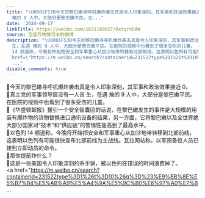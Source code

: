 ```yaml
---
title: "\U0001F53B今天的黎巴嫩寻呼机爆炸袭击真是令人印象深刻，其军事和政治效果接近 0。\U0001F53B真主党的军事领导层没有一人丧 生，在遇
  难的 9 人中，大部分是黎巴嫩平民。在..."
date: '2024-09-17'
linkTitle: https://weibo.com/1671109627/Oxtqrn5AW
source: 包容万物恒河水的微博
description: "\U0001F53B今天的黎巴嫩寻呼机爆炸袭击真是令人印象深刻，其军事和政治效果接近 0。<br>\U0001F53B真主党的军事领导层没有一人丧
  生，在遇 难的 9 人中，大部分是黎巴嫩平民。在医院的视频中也看到了很多受伤的儿童。 <br>\U0001F53B《华盛顿邮报》援引一个安全智囊团的话说，在黎巴嫩发生的事件是大规模的用装有爆炸物的货物替换进口通讯设备的结果，另一方面，它将黎巴嫩以及全世界绝大部分国家对“技术”和“供应链”的警惕性提高到了最高水平。<br>\U0001F53B以色列
  14 频道称，今晚将开始把安全和军事重心从加沙地带转移到北部前线，这表明以色列有可能很快宣布北部前线为主战线。瓦拉网站称，以军预备役人员已接到立即动员的命令。<br>\U0001F53B那你提前炸什么？<br>\U0001F53B这是一张美国令人印象深刻的杀手锏，被以色列在错误的时间浪费掉了。<br><a
  href=\"https://m.weibo.cn/search?containerid=231522type%3D1%26t%3D10%26q%3D%23%E9%BB%8E%E5%B7%B4%E5%AB%A9%E5%A4%9A%E5%9C%B0%E6%97%A0%E7%B
  ..."
disable_comments: true
---
```

🔻今天的黎巴嫩寻呼机爆炸袭击真是令人印象深刻，其军事和政治效果接近 0。<br>🔻真主党的军事领导层没有一人丧 生，在遇 难的 9 人中，大部分是黎巴嫩平民。在医院的视频中也看到了很多受伤的儿童。 <br>🔻《华盛顿邮报》援引一个安全智囊团的话说，在黎巴嫩发生的事件是大规模的用装有爆炸物的货物替换进口通讯设备的结果，另一方面，它将黎巴嫩以及全世界绝大部分国家对“技术”和“供应链”的警惕性提高到了最高水平。<br>🔻以色列 14 频道称，今晚将开始把安全和军事重心从加沙地带转移到北部前线，这表明以色列有可能很快宣布北部前线为主战线。瓦拉网站称，以军预备役人员已接到立即动员的命令。<br>🔻那你提前炸什么？<br>🔻这是一张美国令人印象深刻的杀手锏，被以色列在错误的时间浪费掉了。<br><a href="https://m.weibo.cn/search?containerid=231522type%3D1%26t%3D10%26q%3D%23%E9%BB%8E%E5%B7%B4%E5%AB%A9%E5%A4%9A%E5%9C%B0%E6%97%A0%E7%B ...